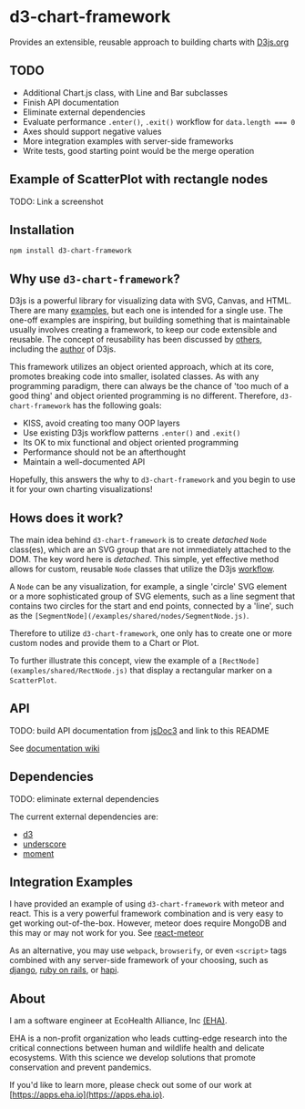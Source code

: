 # d3-chart-framework
Provides an extensible, reusable approach to building charts with [D3js.org](https://d3js.org/)


## TODO
 - Additional Chart.js class, with Line and Bar subclasses
 - Finish API documentation
 - Eliminate external dependencies
 - Evaluate performance `.enter()`, `.exit()` workflow for `data.length === 0`
 - Axes should support negative values
 - More integration examples with server-side frameworks
 - Write tests, good starting point would be the merge operation


## Example of ScatterPlot with rectangle nodes

TODO: Link a screenshot

## Installation
```
npm install d3-chart-framework
```


## Why use `d3-chart-framework`?
D3js is a powerful library for visualizing data with SVG, Canvas, and HTML. There are many [examples](http://bl.ocks.org/mbostock), but each one is intended for a single use. The one-off examples are inspiring, but building something that is maintainable usually involves creating a framework, to keep our code extensible and reusable. The concept of reusability has been discussed by [others](https://bocoup.com/weblog/reusability-with-d3), including the [author](https://bost.ocks.org/mike/chart/) of D3js.

This framework utilizes an object oriented approach, which at its core, promotes breaking code into smaller, isolated classes. As with any programming paradigm, there can always be the chance of 'too much of a good thing' and object oriented programming is no different. Therefore, `d3-chart-framework` has the following goals:

  - KISS, avoid creating too many OOP layers
  - Use existing D3js workflow patterns `.enter()` and `.exit()`
  - Its OK to mix functional and object oriented programming
  - Performance should not be an afterthought
  - Maintain a well-documented API

Hopefully, this answers the why to `d3-chart-framework` and you begin to use it for your own charting visualizations!


## Hows does it work?
The main idea behind `d3-chart-framework` is to create *detached* `Node` class(es), which are an SVG group that are not immediately attached to the DOM. The key word here is *detached*. This simple, yet effective method allows for custom, reusable `Node` classes that utilize the D3js [workflow](https://github.com/d3/d3-selection/blob/master/README.md#joining-data).

A `Node` can be any visualization, for example, a single 'circle' SVG element or a more sophisticated group of SVG elements, such as a line segment that contains two circles for the start and end points, connected by a 'line', such as the `[SegmentNode](/examples/shared/nodes/SegmentNode.js)`. 

Therefore to utilize `d3-chart-framework`, one only has to create one or more custom nodes and provide them to a Chart or Plot.

To further illustrate this concept, view the example of a `[RectNode](examples/shared/RectNode.js)` that display a rectangular marker on a `ScatterPlot`.


## API
TODO: build API documentation from [jsDoc3](https://github.com/jsdoc3/jsdoc) and link to this README

See [documentation wiki](wiki/)


## Dependencies
TODO: eliminate external dependencies

The current external dependencies are:

  - [d3](https://github.com/d3/d3)
  - [underscore](https://github.com/jashkenas/underscore)
  - [moment](https://github.com/moment/moment)


## Integration Examples
I have provided an example of using `d3-chart-framework` with meteor and react. This is a very powerful framework combination and is very easy to get working out-of-the-box. However, meteor does require MongoDB and this may or may not work for you. See [react-meteor](react-meteor/README.md)

As an alternative, you may use `webpack`, `browserify`, or even `<script>` tags combined with any server-side framework of your choosing, such as [django](https://www.djangoproject.com/), [ruby on rails](http://rubyonrails.org/), or [hapi](https://hapijs.com/). 


## About
I am a software engineer at EcoHealth Alliance, Inc [(EHA)](http://ecohealthalliance.org).

EHA is a non-profit organization who leads cutting-edge research into the critical connections between human and wildlife health and delicate ecosystems. With this science we develop solutions that promote conservation and prevent pandemics. 

If you'd like to learn more, please check out some of our work at [https://apps.eha.io](https://apps.eha.io).
